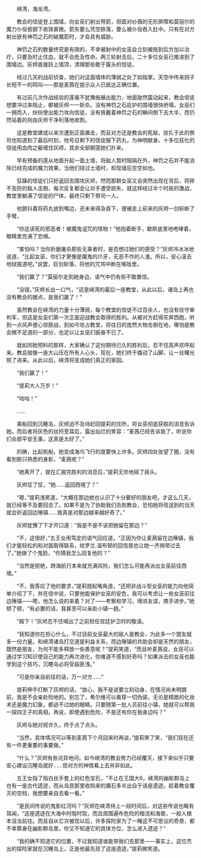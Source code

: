 　　峡湾，海龙湾。

　　教会的信徒登上围墙，向女巫们射出弩箭，但面对纱薇的无形屏障和莫丽尔的魔力仆役抵御下收效甚微。箭矢要么凭空跌落，要么被仆役吞入肚中。只有在对方射出嵌有神罚之石的破魔箭时，才会具有威胁。

　　神罚之石的数量终究是有限的，不幸被射中的女巫会立刻被拖到后方加以治疗，只要及时止住血，就不会危及性命。两三轮射击后，二十多位女巫已推进到了围墙边。灰烬直接跃上墙顶，清理那些敢于露头的信徒。

　　经过几天的战前侦查，她们对这面墙体的薄弱之处了如指掌。天空中传来鸽子长短不一的鸣叫——那是麦茜在提示众人已抵达正确位置。

　　有过前几次作战经验的莲毫不犹豫施展出能力，地面陡然震动起来，教会信徒想要冲过来阻止，都被灰烬一一斩杀。没有神罚之石庇护的围墙很快坍塌，女巫们一拥而入，纷纷使出能力攻向信徒，没有佩戴着神罚之石的瞬间倒下去大半，而仍然站着的则由灰烬干净利落地收割。

　　这是教堂建成以来次遭到正面袭击，而且对方还是教会的死敌，驻扎于此的祭司也知道到了最后时刻，他号召剩下的信徒服下药丸，为神明献身。十多位狂化的信徒用血肉之躯缠住灰烬，其余全部朝莲她们扑来。

　　早有预备的莲从地面升起一面土墙，将敌人暂时阻隔在外，神罚之石并不能消除已经完成的魔力效果，当他们绕过土墙时，却现墙后空空如也。

　　狂躁的信徒们只好返回去围攻灰烬，然而那群女巫又会突然出现在背后，将猝不及防的敌人击倒，每次反复都会让对手遭受损失，就这样经过半个时辰的激战，教堂里躺满了信徒的尸体，最终只剩下祭司一人。

　　他颤抖着将药丸放到嘴边，还未来得及吞下，便被走上前来的灰烬一剑斩断了手臂。

　　“你这该死的邪恶者！被魔鬼诅咒的怪物！”他抱着断手，歇斯底里地咆哮着，眼睛里充满了恐惧。

　　“害怕吗？当你折磨屠杀那些无辜者时，是否想过她们的感受？”灰烬冷冰冰地说道，“比起女巫，你们才更像是魔鬼的爪牙，无恶不作的人渣。所以，安心滚去地狱报道吧。”说罢，巨剑斩落，将他的咒骂中断在喉咙里。

　　“我们赢了？”莫丽尔走到她身边，语气中仍有些不敢置信。

　　“没错，”灰烬长出一口气，“这是峡湾的最后一座教堂，从此以后，诸岛上再也没有教会的据点，是我们赢了！”

　　虽然教会在峡湾的力量十分薄弱，每个教堂的信徒不过百余人，也没有驻守审判军，但这是女巫们第一次正面迎战教会取得的胜利。从被对方赶得东奔西跑，听到一点风声便心惊胆战，到如今攻占教堂，将往日的庞然大物击倒在地，哪怕是教会微不足道的一部分，也足以让女巫们振奋不已了。

　　就如同她预料的那样，大家确认了这份期待已久的胜利后，忍不住高声欢呼起来。教会就像一座大山压在所有人心头，现在，她们终于撬动了山脚，让一丝曙光照了进来。从此以后，峡湾将变成她们真正的家园。

　　“我们赢了！”

　　“提莉大人万岁！”

　　“咕咕！”

　　……

　　乘船回到沉睡岛，灰烬迫不及待赶回提莉的住所，将女巫彻底获胜的消息告诉她。而后者将灰色的丝捋至耳后，露出灿烂的笑容：“麦茜已经告诉我了，听说你们全部平安无事，这真是太好了。”

　　的确，比起帆船，她变成海鸟飞行的度要快上许多。灰烬四处张望了圈，没有看到那只熟悉的身影，“麦茜呢？”

　　“她离开了，就在汇报完胜利的消息后，”提莉无奈地摇了摇头。

　　灰烬怔了怔，“她……返回西境了？”

　　“嗯，”提莉浅笑道，“大概在那边她也认识了十分要好的朋友吧，才这么几天，就已经等不及要回去了。如果不是为了协助我们击败教会，恐怕她将信送到的当天就会折返回边陲镇……我真是对那边越来越好奇了。”

　　灰烬犹豫了下才开口道：“我是不是不该把她留在那边？”

　　“不，这很好，”五王女用笃定的语气回应道，“正因为你让麦茜留在边陲镇，我们才能轻松的和对面取得联系，给罗兰.温布顿的回信我也让她一齐捎带过去了。”她做了个鬼脸，“你猜我怎么回复他的？”

　　“当然是拒绝，跨海航行本来就充满风险，我们怎么可能再派出女巫前往西境。”

　　“不，我答应了他的要求，”提莉翘起嘴角道，“还把非战斗型女巫的能力向他简单介绍了下，并在信中说，只要他能保护女巫的安危，我可以考虑让一些女巫前往边陲镇——嗯，他怎么说的来着？对了——考察和学习，增进友谊，携手进步。”她顿了顿，“有必要的话，我甚至可以亲赴小镇一趟。”

　　“殿下！”灰烬忍不住喊出了之前担任宫廷护卫时的敬语。

　　“我知道你在担心什么，不过目前女巫最大的敌人是教会，为此多一个盟友就多一份力量。和峡湾诸岛打交道是利益关系，而边陲镇的共助会却是天然的朋友，既然是朋友，为何不能多释放一些善意呢？”提莉笑道，“而且听麦茜说，女巫可以通过学习知识使自己的能力再次进化，你难道不感到好奇吗？如果派去的女巫也能学到这个技巧，沉睡岛必将受益匪浅。”

　　“可是你亲自前往的话，万一对方……”

　　提莉伸手打断了灰烬的话，“放心，我不是说要立刻动身，在情况尚未明朗前，我是不会亲赴险地的。别忘了，希尔维可以看穿一切伪装，无论是精致的化妆术还是魔力幻象，都逃不过她的眼睛。只要随第一批人员前往小镇，她就可以帮我一探四王子的真相。再说，即使遇到危险，不是还有你在我身边吗？”

　　灰烬与她对视许久，终于点了点头。

　　“当然，具体情况可以等到麦茜下个月回来时再谈，”提莉笑了笑，“我们现在还有一件更重要的事要做。”

　　“什么？”灰烬有些诧异地问。如今峡湾的教会势力已经覆灭，接下来似乎只要安心建设沉睡岛就好……但对方的神情看上去并非如此。

　　五王女指了指白丝手套上的红色宝石，“不止在王国大6，峡湾的幽影群岛上也有一座古代遗迹，而从岛民那里收购来的魔石多半出自于该座遗迹。趁着教会覆灭的空档，我想要亲自去看一看。”

　　“是民间传说的鬼影红河吗？”灰烬在峡湾待上一段时间后，对这些传说也略有耳闻，“这座遗迹在大海中时隐时现，而且周围遍布危险的暗流和海兽，一般人根本没法前往。而且自从它次被现以后，许多探险家为了一睹这不可思议的奇景，都不幸葬身在幽影群岛里。你又不知道它的具体方位，怎么进入遗迹？”

　　“我的确不知道它的位置，不过我知道谁能带我们去那里——事实上，这位杰出的探险家就在沉睡岛上，正是他最先现了这座遗迹。”提莉微笑道。
